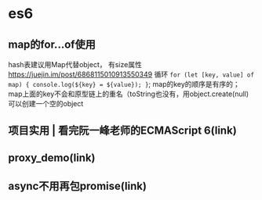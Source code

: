 <!--
 * @Author: your name
 * @Date: 2020-11-21 15:07:35
 * @LastEditTime: 2020-12-10 20:12:48
 * @LastEditors: Please set LastEditors
 * @Description: es6特殊用法
 * @FilePath: \garbage-book\on_the_job\归类\js\es6.md
-->

# es6

## map的for...of使用

hash表建议用Map代替object， 有size属性
<https://juejin.im/post/6868115010913550349>
循环 `for (let [key, value] of map) { console.log(${key} = ${value}); }`;
map的key的顺序是有序的； map上面的key不会和原型链上的重名（toString也没有，用object.create(null)可以创建一个空的object

## 项目实用 | 看完阮一峰老师的ECMAScript 6(link)

## proxy_demo(link)

## async不用再包promise(link)
